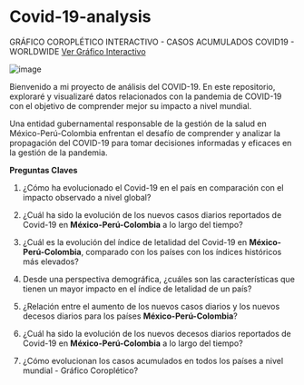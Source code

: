 # Covid-19-analysis

GRÁFICO COROPLÉTICO INTERACTIVO - CASOS ACUMULADOS COVID19 - WORLDWIDE
[Ver Gráfico Interactivo](https://raw.githubusercontent.com/davidcarrillo10288/Covid-19-analysis/blob/master/grafico_interactivo.html)

![image](https://github.com/davidcarrillo10288/Covid-19-analysis/assets/104275645/ca414ef5-73b7-4725-a264-67234a2ec19c)


Bienvenido a mi proyecto de análisis del COVID-19. En este repositorio, exploraré y visualizaré datos relacionados con la pandemia de COVID-19 con el objetivo de comprender mejor su impacto a nivel mundial.

Una entidad gubernamental responsable de la gestión de la salud en México-Perú-Colombia enfrentan el desafío de comprender y analizar la propagación del COVID-19 para tomar decisiones informadas y eficaces en la gestión de la pandemia.

**Preguntas Claves**

1. ¿Cómo ha evolucionado el Covid-19 en el país en comparación con el impacto observado a nivel global?

2. ¿Cuál ha sido la evolución de los nuevos casos diarios reportados de Covid-19 en **México-Perú-Colombia** a lo largo del tiempo?

3. ¿Cuál es la evolución del índice de letalidad del Covid-19 en **México-Perú-Colombia**, comparado con los países con los índices históricos más elevados?

4. Desde una perspectiva demográfica, ¿cuáles son las características que tienen un mayor impacto en el índice de letalidad de un país?

5. ¿Relación entre el aumento de los nuevos casos diarios y los nuevos decesos diarios para los países **México-Perú-Colombia**?

6. ¿Cuál ha sido la evolución de los nuevos decesos diarios reportados de Covid-19 en **México-Perú-Colombia** a lo largo del tiempo?

7. ¿Cómo evolucionan los casos acumulados en todos los países a nivel mundial - Gráfico Coroplético?
